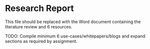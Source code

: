 # Research Report

This file should be replaced with the Word document containing the literature review and 6 resources.

TODO: Compile minimum 6 use-cases/whitepapers/blogs and expand sections as required by assignment.
